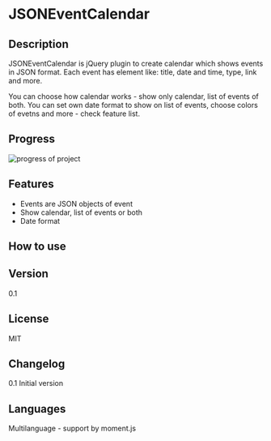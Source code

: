 JSONEventCalendar
=================

Description
-----------

JSONEventCalendar is jQuery plugin to create calendar which shows events in JSON format.
Each event has element like: title, date and time, type, link and more.

You can choose how calendar works - show only calendar, list of events of both.
You can set own date format to show on list of events, choose colors of evetns and more - check feature list.

Progress
-----------

![progress of project](http://dszymczuk.pl/progressbar/?id=1)



Features
-----------

 - Events are JSON objects of event
 - Show calendar, list of events or both
 - Date format


How to use
-----------


Version
-----------
0.1
 
License
-----------
MIT

Changelog
-----------
0.1 Initial version

Languages
-----------
Multilanguage - support by moment.js
